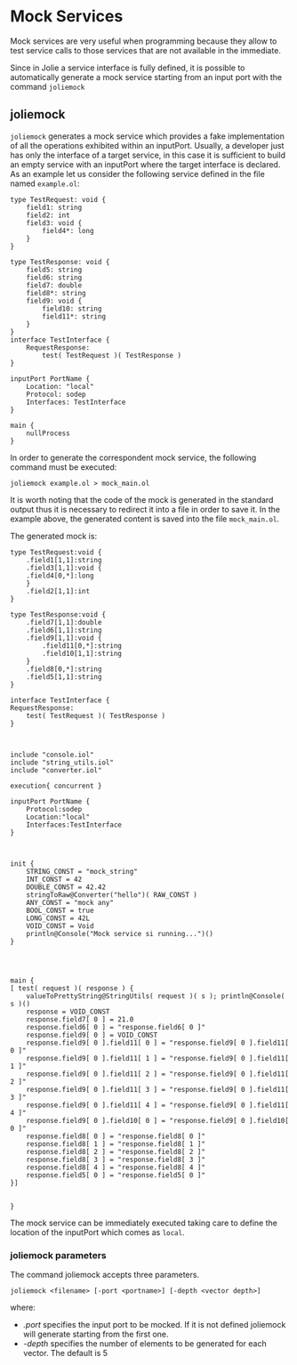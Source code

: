 # Mock Services

Mock services are very useful when programming because they allow to test service calls to those services that are not available in the immediate.

Since in Jolie a service interface is fully defined, it is possible to automatically generate a mock service starting from an input port with the command `joliemock`

## joliemock

`joliemock` generates a mock service which provides a fake implementation of all the operations exhibited within an inputPort.
Usually, a developer just has only the interface of a target service, in this case it is sufficient to build an empty service with an inputPort where the target interface is declared.
As an example let us consider the following service defined in the file named `example.ol`:

```jolie
type TestRequest: void {
    field1: string
    field2: int
    field3: void {
        field4*: long
    }
}

type TestResponse: void {
    field5: string
    field6: string
    field7: double
    field8*: string
    field9: void {
        field10: string
        field11*: string
    }
}
interface TestInterface {
    RequestResponse:
        test( TestRequest )( TestResponse )
}

inputPort PortName {
    Location: "local"
    Protocol: sodep
    Interfaces: TestInterface
}

main {
    nullProcess
}
```

In order to generate the correspondent mock service, the following command must be executed:

```text
joliemock example.ol > mock_main.ol
```

It is worth noting that the code of the mock is generated in the standard output thus it is necessary to redirect it into a file in order to save it. In the example above, the generated content is saved into the file `mock_main.ol`.

The generated mock is:

```jolie
type TestRequest:void {
    .field1[1,1]:string
    .field3[1,1]:void {
    .field4[0,*]:long
    }
    .field2[1,1]:int
}

type TestResponse:void {
    .field7[1,1]:double
    .field6[1,1]:string
    .field9[1,1]:void {
        .field11[0,*]:string
        .field10[1,1]:string
    }
    .field8[0,*]:string
    .field5[1,1]:string
}

interface TestInterface {
RequestResponse:
    test( TestRequest )( TestResponse )
}



include "console.iol"
include "string_utils.iol"
include "converter.iol"

execution{ concurrent }

inputPort PortName {
    Protocol:sodep
    Location:"local"
    Interfaces:TestInterface
}



init {
    STRING_CONST = "mock_string"
    INT_CONST = 42
    DOUBLE_CONST = 42.42
    stringToRaw@Converter("hello")( RAW_CONST )
    ANY_CONST = "mock any"
    BOOL_CONST = true
    LONG_CONST = 42L
    VOID_CONST = Void
    println@Console("Mock service si running...")()
}




main {
[ test( request )( response ) {
    valueToPrettyString@StringUtils( request )( s ); println@Console( s )()
    response = VOID_CONST
    response.field7[ 0 ] = 21.0
    response.field6[ 0 ] = "response.field6[ 0 ]"
    response.field9[ 0 ] = VOID_CONST
    response.field9[ 0 ].field11[ 0 ] = "response.field9[ 0 ].field11[ 0 ]"
    response.field9[ 0 ].field11[ 1 ] = "response.field9[ 0 ].field11[ 1 ]"
    response.field9[ 0 ].field11[ 2 ] = "response.field9[ 0 ].field11[ 2 ]"
    response.field9[ 0 ].field11[ 3 ] = "response.field9[ 0 ].field11[ 3 ]"
    response.field9[ 0 ].field11[ 4 ] = "response.field9[ 0 ].field11[ 4 ]"
    response.field9[ 0 ].field10[ 0 ] = "response.field9[ 0 ].field10[ 0 ]"
    response.field8[ 0 ] = "response.field8[ 0 ]"
    response.field8[ 1 ] = "response.field8[ 1 ]"
    response.field8[ 2 ] = "response.field8[ 2 ]"
    response.field8[ 3 ] = "response.field8[ 3 ]"
    response.field8[ 4 ] = "response.field8[ 4 ]"
    response.field5[ 0 ] = "response.field5[ 0 ]"
}]


}
```

The mock service can be immediately executed taking care to define the location of the inputPort which comes as `local`.

### joliemock parameters

The command joliemock accepts three parameters.

```text
joliemock <filename> [-port <portname>] [-depth <vector depth>]
```

where:

- _.port_ specifies the input port to be mocked. If it is not defined joliemock will generate starting from the first one.
- _-depth_ specifies the number of elements to be generated for each vector. The default is 5
